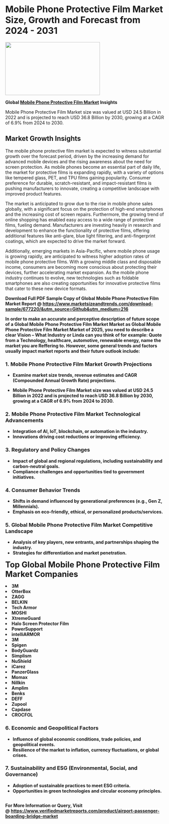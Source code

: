 <H1>Mobile Phone Protective Film Market Size, Growth and Forecast from 2024 - 2031</H1><img class="aligncenter size-medium wp-image-584254" src="https://thirdeyenews.in/wp-content/uploads/2024/09/Global-Market-Research-300x168.jpeg" alt="" width="300" height="168" /><p><strong>Global&nbsp;<a href="https://www.marketsizeandtrends.com/download-sample/677220/&amp;utm_source=Github&utm_medium=216">Mobile Phone Protective Film Market</a> Insights</strong></p><p>Mobile Phone Protective Film Market size was valued at USD 24.5 Billion in 2022 and is projected to reach USD 36.8 Billion by 2030, growing at a CAGR of 6.9% from 2024 to 2030.</p><p><h2>Market Growth Insights</h2> <p>The mobile phone protective film market is expected to witness substantial growth over the forecast period, driven by the increasing demand for advanced mobile devices and the rising awareness about the need for screen protection. As mobile phones become an essential part of daily life, the market for protective films is expanding rapidly, with a variety of options like tempered glass, PET, and TPU films gaining popularity. Consumer preference for durable, scratch-resistant, and impact-resistant films is pushing manufacturers to innovate, creating a competitive landscape with improved product features.</p> <p><strong></strong></p> <p>The market is anticipated to grow due to the rise in mobile phone sales globally, with a significant focus on the protection of high-end smartphones and the increasing cost of screen repairs. Furthermore, the growing trend of online shopping has enabled easy access to a wide range of protective films, fueling demand. Manufacturers are investing heavily in research and development to enhance the functionality of protective films, offering additional features like anti-glare, blue light filtering, and anti-fingerprint coatings, which are expected to drive the market forward.</p> <p>Additionally, emerging markets in Asia-Pacific, where mobile phone usage is growing rapidly, are anticipated to witness higher adoption rates of mobile phone protective films. With a growing middle class and disposable income, consumers are becoming more conscious about protecting their devices, further accelerating market expansion. As the mobile phone industry continues to evolve, new technologies such as foldable smartphones are also creating opportunities for innovative protective films that cater to these new device formats.</p> <p><strong></p><p><span class=""><strong>Download Full PDF Sample Copy of Global Mobile Phone Protective Film Market Report</strong> @ <a href="https://www.marketsizeandtrends.com/download-sample/677220/&amp;utm_source=Github&utm_medium=216" target="_blank">https://www.marketsizeandtrends.com/download-sample/677220/&amp;utm_source=Github&utm_medium=216</a></span></p><p>In order to make an accurate and perceptive description of future scope of a Global&nbsp;Mobile Phone Protective Film Market Market as Global&nbsp;Mobile Phone Protective Film Market Market of 2025, you need to describe a clear Vision &ndash; What Industry or Linda can you think of for example: Quote from a Technology, healthcare, automotive, renewable energy, name the market you are Reffering to. However, some general trends and factors usually impact market reports and their future outlook include:</p><h3>1.&nbsp;<strong>Mobile Phone Protective Film Market Growth Projections</strong></h3><ul><li>Examine market size trends, revenue estimates and CAGR (Compounded Annual Growth Rate) projections.</li><li><p>Mobile Phone Protective Film Market size was valued at USD 24.5 Billion in 2022 and is projected to reach USD 36.8 Billion by 2030, growing at a CAGR of 6.9% from 2024 to 2030.</p></li></ul><h3>2.&nbsp;<strong>Mobile Phone Protective Film Market Technological Advancements</strong></h3><ul><li>Integration of AI, IoT, blockchain, or automation in the industry.</li><li>Innovations driving cost reductions or improving efficiency.</li></ul><h3>3.&nbsp;<strong>Regulatory and Policy Changes</strong></h3><ul><li>Impact of global and regional regulations, including sustainability and carbon-neutral goals.</li><li>Compliance challenges and opportunities tied to government initiatives.</li></ul><h3>4.&nbsp;<strong>Consumer Behavior Trends</strong></h3><ul><li>Shifts in demand influenced by generational preferences (e.g., Gen Z, Millennials).</li><li>Emphasis on eco-friendly, ethical, or personalized products/services.</li></ul><h3>5.&nbsp;<strong>Global Mobile Phone Protective Film Market Competitive Landscape</strong></h3><ul><li>Analysis of key players, new entrants, and partnerships shaping the industry.</li><li>Strategies for differentiation and market penetration.</li></ul><p data-pm-slice="1 1 []"><span style="color: inherit; font-family: inherit; font-size: 25px;">Top Global Mobile Phone Protective Film Market Companies</span></p><div class="" data-test-id=""><p><li>3M</li><li> OtterBox</li><li> ZAGG</li><li> BELKIN</li><li> Tech Armor</li><li> MOSHI</li><li> XtremeGuard</li><li> Halo Screen Protector Film</li><li> PowerSupport</li><li> intelliARMOR</li><li> 3M</li><li> Spigen</li><li> BodyGuardz</li><li> Simplism</li><li> NuShield</li><li> iCarez</li><li> PanzerGlass</li><li> Momax</li><li> Nillkin</li><li> Amplim</li><li> Benks</li><li> DEFF</li><li> Zupool</li><li> Capdase</li><li> CROCFOL</li></p></div><h3>6.&nbsp;<strong>Economic and Geopolitical Factors</strong></h3><ul><li>Influence of global economic conditions, trade policies, and geopolitical events.</li><li>Resilience of the market to inflation, currency fluctuations, or global crises.</li></ul><h3>7.&nbsp;<strong>Sustainability and ESG (Environmental, Social, and Governance)</strong></h3><ul><li>Adoption of sustainable practices to meet ESG criteria.</li><li>Opportunities in green technologies and circular economy principles.</li></ul><h2><strong style="font-size: 14px;">For More Information or Query, Visit @&nbsp;</strong><a style="background-color: #ffffff; font-size: 14px;" href="https://www.marketsizeandtrends.com/report/mobile-phone-protective-film-market/" target="_blank">https://www.verifiedmarketreports.com/product/airport-passenger-boarding-bridge-market</a></h2>
